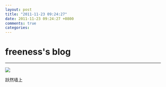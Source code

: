 ```yaml
---
layout: post
title: "2011-11-23 09:24:27"
date: 2011-11-23 09:24:27 +0800
comments: true
categories: 
---
```


# freeness's blog

----------

![](http://okqmqrbgo.bkt.clouddn.com/201111230924271.jpg)

>
跃然墙上
